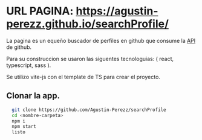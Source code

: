 # URL PAGINA: https://agustin-perezz.github.io/searchProfile/
 
La pagina es un equeño buscador de perfiles en github que consume la [API](https://docs.github.com/es/rest) de github.  

Para su construccion se usaron las siguentes tecnologuias: ( react, typescript, sass ). 

Se utilizo vite-js con el template de TS para crear el proyecto.  

## Clonar la app.
```bash
  git clone https://github.com/Agustin-Perezz/searchProfile
  cd <nombre-carpeta>
  npm i
  npm start
  listo
```
    

